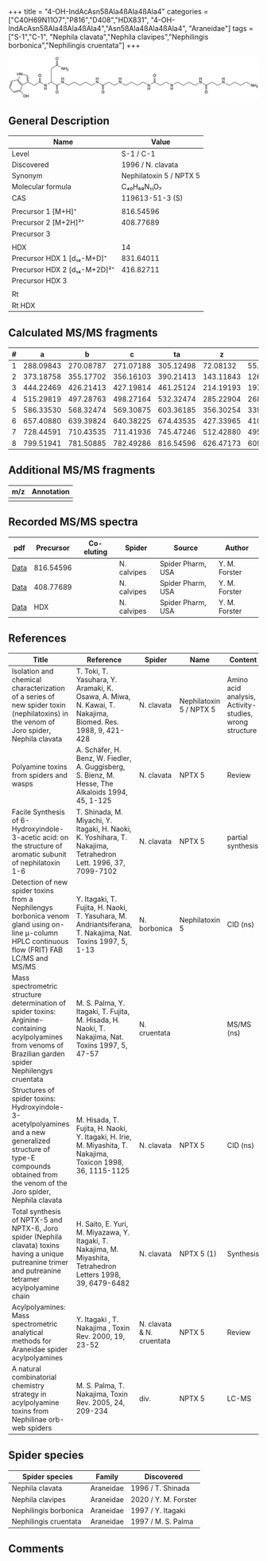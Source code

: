 +++
title = "4-OH-IndAcAsn5ßAla4ßAla4ßAla4"
categories = ["C40H69N11O7","P816","D408","HDX831",
"4-OH-IndAcAsn5ßAla4ßAla4ßAla4","Asn5ßAla4ßAla4ßAla4",
"Araneidae"]
tags = ["S-1","C-1",
"Nephila clavata","Nephila clavipes","Nephilingis borbonica","Nephilingis cruentata"]
+++

![](/img/4-OH-IndAcAsn5bAla4bAla4bAla4.png)

## General Description

| Name                         | Value                   |
|------------------------------|-------------------------|
| Level                        | S-1 / C-1                     |
| Discovered                   | 1996 / N. clavata       |
| Synonym                      | Nephilatoxin 5 / NPTX 5 |
| Molecular formula            | C₄₀H₆₉N₁₁O₇             |
| CAS                          | 119613-51-3 (S)         |
|                              |                         |
| Precursor 1 [M+H]⁺           | 816.54596               |
| Precursor 2 [M+2H]²⁺         | 408.77689               |
| Precursor 3                  |                         |
|                              |                         |
| HDX                          | 14                      |
| Precursor HDX 1 [d₁₄-M+D]⁺   | 831.64011               |
| Precursor HDX 2 [d₁₄-M+2D]²⁺ | 416.82711               |
| Precursor HDX 3              |                         |
|                              |                         |
| Rt                           |                         |
| Rt HDX                       |                         |

## Calculated MS/MS fragments

| # | a         | b         | c         | ta        | z         | y         | tz        |
|---|-----------|-----------|-----------|-----------|-----------|-----------|-----------|
| 1 | 288.09843 | 270.08787 | 271.07188 | 305.12498 | 72.08132  | 55.05477  | 89.10787  |
| 2 | 373.18758 | 355.17702 | 356.16103 | 390.21413 | 143.11843 | 126.09188 | 160.14498 |
| 3 | 444.22469 | 426.21413 | 427.19814 | 461.25124 | 214.19193 | 197.16538 | 231.21848 |
| 4 | 515.29819 | 497.28763 | 498.27164 | 532.32474 | 285.22904 | 268.20249 | 302.25559 |
| 5 | 586.33530 | 568.32474 | 569.30875 | 603.36185 | 356.30254 | 339.27599 | 373.32909 |
| 6 | 657.40880 | 639.39824 | 640.38225 | 674.43535 | 427.33965 | 410.31310 | 444.36620 |
| 7 | 728.44591 | 710.43535 | 711.41936 | 745.47246 | 512.42880 | 495.40225 | 529.45535 |
| 8 | 799.51941 | 781.50885 | 782.49286 | 816.54596 | 626.47173 | 609.44518 | 643.49828 |

## Additional MS/MS fragments

| m/z       | Annotation |
|-----------|------------|
|           |            |

## Recorded MS/MS spectra

| pdf | Precursor | Co-eluting | Spider | Source | Author |
|-----|-----------|------------|--------|--------|--------|
| [Data](/pdf/N-clavipes/816_4-OH-IndAcAsn5bAla4bAla4bAla4_Nc.pdf) | 816.54596 |           | N. calvipes| Spider Pharm, USA | Y. M. Forster |
| [Data](/pdf/N-clavipes/816_4-OH-IndAcAsn5bAla4bAla4bAla4_Nc_2.pdf) | 408.77689 |           | N. calvipes| Spider Pharm, USA | Y. M. Forster |
| [Data](/pdf/N-clavipes/816_4-OH-IndAcAsn5bAla4bAla4bAla4_Nc_HDX.pdf) | HDX |           | N. calvipes| Spider Pharm, USA | Y. M. Forster |

## References

| Title                                                                                                                                                                         | Reference                                                                                                      | Spider                    | Name                    | Content                                                | Link                                                                                                               |
|-------------------------------------------------------------------------------------------------------------------------------------------------------------------------------|----------------------------------------------------------------------------------------------------------------|---------------------------|-------------------------|--------------------------------------------------------|--------------------------------------------------------------------------------------------------------------------|
| Isolation and chemical characterization of a series of new spider toxin (nephilatoxins) in the venom of Joro spider, Nephila clavata                                          | T. Toki, T. Yasuhara, Y. Aramaki, K. Osawa, A. Miwa, N. Kawai, T. Nakajima, Biomed. Res. 1988, 9, 421-428      | N. clavata                | Nephilatoxin 5 / NPTX 5 | Amino acid analysis, Activity-studies, wrong structure | [Link](https://www.jstage.jst.go.jp/article/biomedres/9/6/9_421/_article)                                          |
| Polyamine toxins from spiders and wasps                                                                                                                                       | A. Schäfer, H. Benz, W. Fiedler, A. Guggisberg, S. Bienz, M. Hesse, The Alkaloids 1994, 45, 1-125              | N. clavata                | NPTX 5                  | Review                                                 | [Link](https://www.sciencedirect.com/science/article/pii/S009995980860276X)                                        |
| Facile Synthesis of 6-Hydroxyindole-3-acetic acid: on the structure of aromatic subunit of nephilatoxin 1-6                                                                   | T. Shinada, M. Miyachi, Y. Itagaki, H. Naoki, K. Yoshihara, T. Nakajima, Tetrahedron Lett. 1996, 37, 7099-7102 | N. clavata                | NPTX 5                  | partial synthesis                                      | [Link](https://www.sciencedirect.com/science/article/pii/0040403996015833)                                         |
| Detection of new spider toxins from a Nephilengys borbonica venom gland using on-line µ-column HPLC continuous flow (FRIT) FAB LC/MS and MS/MS                                | Y. Itagaki, T. Fujita, H. Naoki, T. Yasuhara, M. Andriantsiferana, T. Nakajima, Nat. Toxins 1997, 5, 1-13      | N. borbonica              | Nephilatoxin 5          | CID (ns)                                               | [Link](https://onlinelibrary.wiley.com/doi/abs/10.1002/%28SICI%29%281997%295%3A1%3C1%3A%3AAID-NT1%3E3.0.CO%3B2-8)  |
| Mass spectrometric structure determination of spider toxins: Arginine-containing acylpolyamines from venoms of Brazilian garden spider Nephilengys cruentata                  | M. S. Palma, Y. Itagaki, T. Fujita, M. Hisada, H. Naoki, T. Nakajima, Nat. Toxins 1997, 5, 47-57               | N. cruentata              |                         | MS/MS (ns)                                             | [Link](https://onlinelibrary.wiley.com/doi/abs/10.1002/%28SICI%29%281997%295%3A2%3C47%3A%3AAID-NT1%3E3.0.CO%3B2-X) |
| Structures of spider toxins: Hydroxyindole-3-acetylpolyamines and a new generalized structure of type-E compounds obtained from the venom of the Joro spider, Nephila clavata | M. Hisada, T. Fujita, H. Naoki, Y. Itagaki, H. Irie, M. Miyashita, T. Nakajima, Toxicon 1998, 36, 1115-1125    | N. clavata                | NPTX 5                  | CID (ns)                                               | [Link](https://www.sciencedirect.com/science/article/pii/S0041010198000865)                                        |
| Total synthesis of NPTX-5 and NPTX-6, Joro spider (Nephila clavata) toxins having a unique putreanine trimer and putreanine tetramer acylpolyamine chain                      | H. Saito, E. Yuri, M. Miyazawa, Y. Itagaki, T. Nakajima, M. Miyashita, Tetrahedron Letters 1998, 39, 6479-6482 | N. clavata                | NPTX 5 (1)              | Synthesis                                              | [Link](https://www.sciencedirect.com/science/article/pii/S0040403998013793)                                        |
| Acylpolyamines: Mass spectrometric analytical methods for Araneidae spider acylpolyamines                                                                                     | Y. Itagaki , T. Nakajima , Toxin Rev. 2000, 19, 23-52                                                          | N. clavata & N. cruentata | NPTX 5                  | Review                                                 | [Link](https://www.tandfonline.com/doi/abs/10.1081/TXR-100100314)                                                  |
| A natural combinatorial chemistry strategy in acylpolyamine toxins from Nephilinae orb-web spiders                                                                            | M. S. Palma, T. Nakajima, Toxin Rev. 2005, 24, 209-234                                                         | div.                      | NPTX 5                  | LC-MS                                                  | [Link](https://www.tandfonline.com/doi/abs/10.1081/TXR-200057857)                                                  |

## Spider species

| Spider species        | Family    | Discovered         |
|-----------------------|-----------|--------------------|
| Nephila clavata       | Araneidae | 1996 / T. Shinada  |
| Nephila clavipes | Araneidae | 2020 / Y. M. Forster |
| Nephilingis borbonica | Araneidae | 1997 / Y. Itagaki  |
| Nephilingis cruentata | Araneidae | 1997 / M. S. Palma |

## Comments